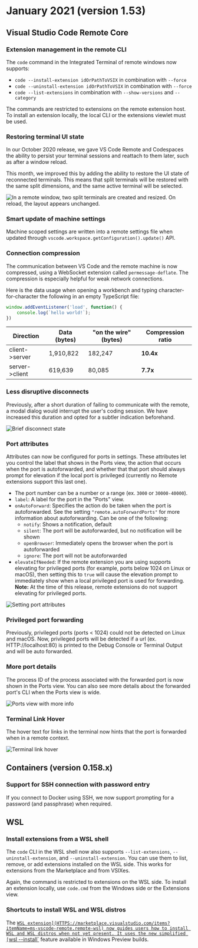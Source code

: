 # January 2021 (version 1.53)

## Visual Studio Code Remote Core

### Extension management in the remote CLI

The `code` command in the Integrated Terminal of remote windows now supports:

- `code --install-extension idOrPathToVSIX` in combination with `--force`
- `code --uninstall-extension idOrPathToVSIX` in combination with `--force`
- `code --list-extensions` in combination with `--show-versions` and `--category`

The commands are restricted to extensions on the remote extension host. To install an extension locally, the local CLI or the extensions viewlet must be used.

### Restoring terminal UI state

In our October 2020 release, we gave VS Code Remote and Codespaces the ability to persist your terminal sessions and reattach to them later, such as after a window reload.

This month, we improved this by adding the ability to restore the UI state of reconnected terminals. This means that split terminals will be restored with the same split dimensions, and the same active terminal will be selected.

![`In a remote window, two split terminals are created and resized. On reload, the layout appears unchanged.`](images/1_53/terminal-splits-persist.gif)

### Smart update of machine settings

Machine scoped settings are written into a remote settings file when updated through `vscode.workspace.getConfiguration().update()` API.

### Connection compression

The communication between VS Code and the remote machine is now compressed, using a WebSocket extension called `permessage-deflate`. The compression is especially helpful for weak network connections.

Here is the data usage when opening a workbench and typing character-for-character the following in an empty TypeScript file:

```ts
window.addEventListener('load', function() {
    console.log(`hello world!`);
})
```

| Direction | Data (bytes) | "on the wire" (bytes) | Compression ratio |
|---|---|---|---|
| client->server | 1,910,822 | 182,247 | **10.4x** |
| server->client | 619,639 | 80,085 | **7.7x** |

### Less disruptive disconnects

Previously, after a short duration of failing to communicate with the remote, a modal dialog would interrupt the user's coding session. We have increased this duration and opted for a subtler indication beforehand.

![`Brief disconnect state`](images/1_53/reconnecting.png)

### Port attributes

Attributes can now be configured for ports in settings. These attributes let you control the label that shows in the Ports view, the action that occurs when the port is autoforwarded, and whether that that port should always prompt for elevation if the local port is privileged (currently no Remote extensions support this last one).

* The port number can be a number or a range (ex. `3000` or `30000-40000`).
* `label`: A label for the port in the "Ports" view.
* `onAutoForward`: Specifies the action do be taken when the port is autoforwarded. See the setting `"remote.autoForwardPorts"` for more information about autoforwarding. Can be one of the following:
  * `notify`: Shows a notification, default
  * `silent`: The port will be autoforwarded, but no notification will be shown
  * `openBrowser`: Immediately opens the browser when the port is autoforwarded
  * `ignore`: The port will not be autoforwarded
* `elevateIfNeeded`: If the remote extension you are using supports elevating for privileged ports (for example, ports below 1024 on Linux or macOS), then setting this to `true` will cause the elevation prompt to immediately show when a local privileged port is used for forwarding. **Note:** At the time of this release, remote extensions do not support elevating for privileged ports.

![`Setting port attributes`](images/1_53/ports-attributes.gif)

### Privileged port forwarding

Previously, privileged ports (ports < 1024) could not be detected on Linux and macOS. Now, privileged ports will be detected if a url (ex. HTTP://localhost:80) is printed to the Debug Console or Terminal Output and will be auto forwarded.

### More port details

The process ID of the process associated with the forwarded port is now shown in the Ports view. You can also see more details about the forwarded port's CLI when the Ports view is wide.

![`Ports view with more info`](images/1_53/ports-view-more-info.png)

### Terminal Link Hover

The hover text for links in the terminal now hints that the port is forwarded when in a remote context.

![`Terminal link hover`](images/1_53/terminal-link-hover.gif)

## Containers (version 0.158.x)

### Support for SSH connection with password entry

If you connect to Docker using SSH, we now support prompting for a password (and passphrase) when required.

## WSL

### Install extensions from a WSL shell

The `code` CLI in the WSL shell now also supports
`--list-extensions`, `--uninstall-extension`, and `--uninstall-extension`. You can use them to list, remove, or add extensions installed on the WSL side. This works for extensions from the Marketplace and from VSIXes.

Again, the command is restricted to extensions on the WSL side. To install an extension locally, use `code.cmd` from the Windows side or the Extensions view.

### Shortcuts to install WSL and WSL distros

The [`WSL extension](HTTPS://marketplace.visualstudio.com/items?itemName=ms-vscode-remote.remote-wsl) now guides users how to install WSL and WSL distros when not yet present. It uses the new simplified [`wsl --install`](HTTPS://learn.microsoft.com/windows/wsl/install#install-wsl-command) feature available in Windows Preview builds.

